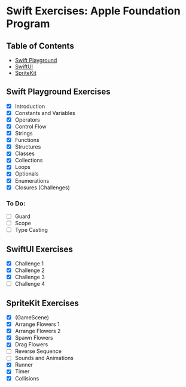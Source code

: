 # Swift Exercises: Apple Foundation Program

## Table of Contents

- [Swift Playground](#swift-playground-exercises)
- [SwiftUI](#swiftui-exercises)
- [SpriteKit](#spritekit-exercises)

## Swift Playground Exercises

- [x] Introduction
- [x] Constants and Variables
- [x] Operators
- [x] Control Flow
- [x] Strings
- [x] Functions
- [x] Structures
- [x] Classes
- [x] Collections
- [x] Loops
- [x] Optionals
- [x] Enumerations
- [x] Closures (Challenges)

### To Do:
- [ ] Guard
- [ ] Scope
- [ ] Type Casting

## SwiftUI Exercises
- [x] Challenge 1
- [x] Challenge 2
- [x] Challenge 3
- [ ] Challenge 4

## SpriteKit Exercises
- [x] (GameScene)
- [x] Arrange Flowers 1
- [x] Arrange Flowers 2
- [x] Spawn Flowers
- [x] Drag Flowers
- [ ] Reverse Sequence
- [ ] Sounds and Animations
- [x] Runner
- [x] Timer
- [x] Collisions